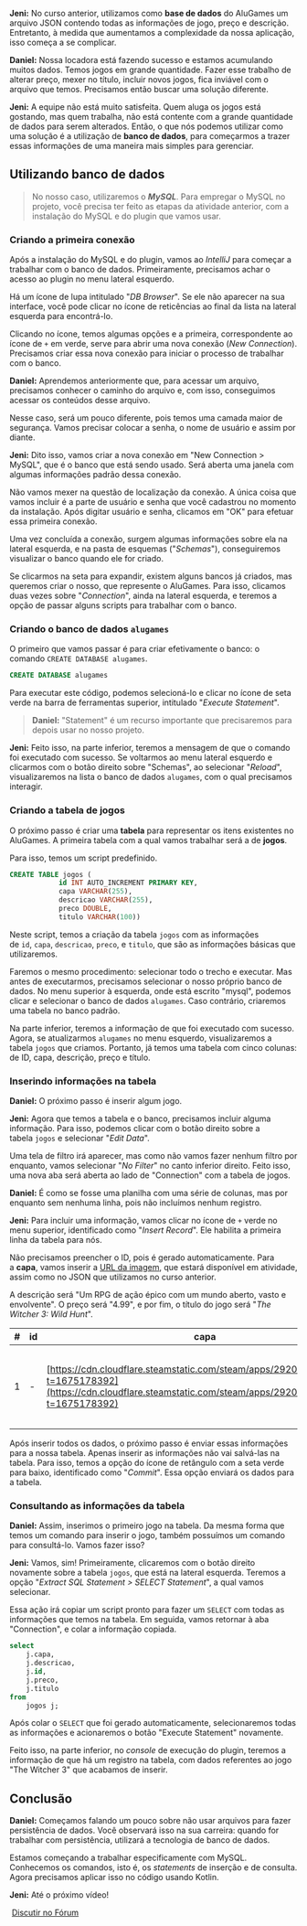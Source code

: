 **Jeni:** No curso anterior, utilizamos como **base de dados** do AluGames um arquivo JSON contendo todas as informações de jogo, preço e descrição. Entretanto, à medida que aumentamos a complexidade da nossa aplicação, isso começa a se complicar.

**Daniel:** Nossa locadora está fazendo sucesso e estamos acumulando muitos dados. Temos jogos em grande quantidade. Fazer esse trabalho de alterar preço, mexer no título, incluir novos jogos, fica inviável com o arquivo que temos. Precisamos então buscar uma solução diferente.

**Jeni:** A equipe não está muito satisfeita. Quem aluga os jogos está gostando, mas quem trabalha, não está contente com a grande quantidade de dados para serem alterados. Então, o que nós podemos utilizar como uma solução é a utilização de **banco de dados**, para começarmos a trazer essas informações de uma maneira mais simples para gerenciar.

## Utilizando banco de dados

> No nosso caso, utilizaremos o _**MySQL**_. Para empregar o MySQL no projeto, você precisa ter feito as etapas da atividade anterior, com a instalação do MySQL e do plugin que vamos usar.

### Criando a primeira conexão

Após a instalação do MySQL e do plugin, vamos ao _IntelliJ_ para começar a trabalhar com o banco de dados. Primeiramente, precisamos achar o acesso ao plugin no menu lateral esquerdo.

Há um ícone de lupa intitulado "_DB Browser_". Se ele não aparecer na sua interface, você pode clicar no ícone de reticências ao final da lista na lateral esquerda para encontrá-lo.

Clicando no ícone, temos algumas opções e a primeira, correspondente ao ícone de `+` em verde, serve para abrir uma nova conexão (_New Connection_). Precisamos criar essa nova conexão para iniciar o processo de trabalhar com o banco.

**Daniel:** Aprendemos anteriormente que, para acessar um arquivo, precisamos conhecer o caminho do arquivo e, com isso, conseguimos acessar os conteúdos desse arquivo.

Nesse caso, será um pouco diferente, pois temos uma camada maior de segurança. Vamos precisar colocar a senha, o nome de usuário e assim por diante.

**Jeni:** Dito isso, vamos criar a nova conexão em "New Connection > MySQL", que é o banco que está sendo usado. Será aberta uma janela com algumas informações padrão dessa conexão.

Não vamos mexer na questão de localização da conexão. A única coisa que vamos incluir é a parte de usuário e senha que você cadastrou no momento da instalação. Após digitar usuário e senha, clicamos em "OK" para efetuar essa primeira conexão.

Uma vez concluída a conexão, surgem algumas informações sobre ela na lateral esquerda, e na pasta de esquemas ("_Schemas_"), conseguiremos visualizar o banco quando ele for criado.

Se clicarmos na seta para expandir, existem alguns bancos já criados, mas queremos criar o nosso, que represente o AluGames. Para isso, clicamos duas vezes sobre "_Connection_", ainda na lateral esquerda, e teremos a opção de passar alguns scripts para trabalhar com o banco.

### Criando o banco de dados `alugames`

O primeiro que vamos passar é para criar efetivamente o banco: o comando `CREATE DATABASE alugames`.

```sql
CREATE DATABASE alugames
```

Para executar este código, podemos selecioná-lo e clicar no ícone de seta verde na barra de ferramentas superior, intitulado "_Execute Statement_".

> **Daniel:** "Statement" é um recurso importante que precisaremos para depois usar no nosso projeto.

**Jeni:** Feito isso, na parte inferior, teremos a mensagem de que o comando foi executado com sucesso. Se voltarmos ao menu lateral esquerdo e clicarmos com o botão direito sobre "Schemas", ao selecionar "_Reload_", visualizaremos na lista o banco de dados `alugames`, com o qual precisamos interagir.

### Criando a tabela de jogos

O próximo passo é criar uma **tabela** para representar os itens existentes no AluGames. A primeira tabela com a qual vamos trabalhar será a de **jogos**.

Para isso, temos um script predefinido.

```sql
CREATE TABLE jogos (
            id INT AUTO_INCREMENT PRIMARY KEY,
            capa VARCHAR(255),
            descricao VARCHAR(255),
            preco DOUBLE,
            titulo VARCHAR(100))
```

Neste script, temos a criação da tabela `jogos` com as informações de `id`, `capa`, `descricao`, `preco`, e `titulo`, que são as informações básicas que utilizaremos.

Faremos o mesmo procedimento: selecionar todo o trecho e executar. Mas antes de executarmos, precisamos selecionar o nosso próprio banco de dados. No menu superior à esquerda, onde está escrito "mysql", podemos clicar e selecionar o banco de dados `alugames`. Caso contrário, criaremos uma tabela no banco padrão.

Na parte inferior, teremos a informação de que foi executado com sucesso. Agora, se atualizarmos `alugames` no menu esquerdo, visualizaremos a tabela `jogos` que criamos. Portanto, já temos uma tabela com cinco colunas: de ID, capa, descrição, preço e título.

### Inserindo informações na tabela

**Daniel:** O próximo passo é inserir algum jogo.

**Jeni:** Agora que temos a tabela e o banco, precisamos incluir alguma informação. Para isso, podemos clicar com o botão direito sobre a tabela `jogos` e selecionar "_Edit Data_".

Uma tela de filtro irá aparecer, mas como não vamos fazer nenhum filtro por enquanto, vamos selecionar "_No Filter_" no canto inferior direito. Feito isso, uma nova aba será aberta ao lado de "Connection" com a tabela de jogos.

**Daniel:** É como se fosse uma planilha com uma série de colunas, mas por enquanto sem nenhuma linha, pois não incluímos nenhum registro.

**Jeni:** Para incluir uma informação, vamos clicar no ícone de `+` verde no menu superior, identificado como "_Insert Record_". Ele habilita a primeira linha da tabela para nós.

Não precisamos preencher o ID, pois é gerado automaticamente. Para a **capa**, vamos inserir a [URL da imagem](https://cdn.cloudflare.steamstatic.com/steam/apps/292030/header.jpg?t=1675178392), que estará disponível em atividade, assim como no JSON que utilizamos no curso anterior.

A descrição será "Um RPG de ação épico com um mundo aberto, vasto e envolvente". O preço será "4.99", e por fim, o título do jogo será "_The Witcher 3: Wild Hunt_".

|#|id|capa|descricao|preco|titulo|
|---|---|---|---|---|---|
|1|-|[https://cdn.cloudflare.steamstatic.com/steam/apps/292030/header.jpg?t=1675178392](https://cdn.cloudflare.steamstatic.com/steam/apps/292030/header.jpg?t=1675178392)|Um RPG de ação épico com um mundo aberto, vasto e envolvente.|4.99|The Witcher 3: Wild Hunt|

Após inserir todos os dados, o próximo passo é enviar essas informações para a nossa tabela. Apenas inserir as informações não vai salvá-las na tabela. Para isso, temos a opção do ícone de retângulo com a seta verde para baixo, identificado como "_Commit_". Essa opção enviará os dados para a tabela.

### Consultando as informações da tabela

**Daniel:** Assim, inserimos o primeiro jogo na tabela. Da mesma forma que temos um comando para inserir o jogo, também possuímos um comando para consultá-lo. Vamos fazer isso?

**Jeni:** Vamos, sim! Primeiramente, clicaremos com o botão direito novamente sobre a tabela `jogos`, que está na lateral esquerda. Teremos a opção "_Extract SQL Statement > SELECT Statement_", a qual vamos selecionar.

Essa ação irá copiar um script pronto para fazer um `SELECT` com todas as informações que temos na tabela. Em seguida, vamos retornar à aba "Connection", e colar a informação copiada.

```sql
select
    j.capa,
    j.descricao,
    j.id,
    j.preco,
    j.titulo
from
    jogos j;
```

Após colar o `SELECT` que foi gerado automaticamente, selecionaremos todas as informações e acionaremos o botão "Execute Statement" novamente.

Feito isso, na parte inferior, no _console_ de execução do plugin, teremos a informação de que há um registro na tabela, com dados referentes ao jogo "The Witcher 3" que acabamos de inserir.

## Conclusão

**Daniel:** Começamos falando um pouco sobre não usar arquivos para fazer persistência de dados. Você observará isso na sua carreira: quando for trabalhar com persistência, utilizará a tecnologia de banco de dados.

Estamos começando a trabalhar especificamente com MySQL. Conhecemos os comandos, isto é, os _statements_ de inserção e de consulta. Agora precisamos aplicar isso no código usando Kotlin.

**Jeni:** Até o próximo vídeo!

 [Discutir no Fórum](https://cursos.alura.com.br/forum/curso-kotlin-persistindo-dados-hibernate/exercicio-utilizando-banco-de-dados/137890/novo)